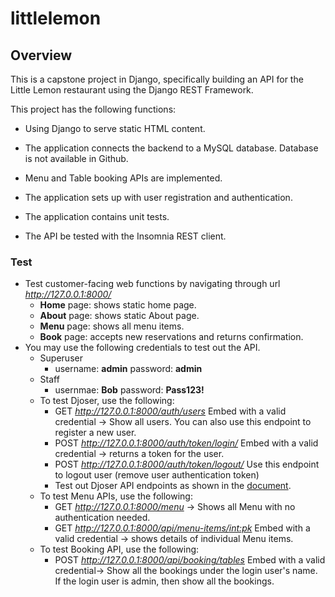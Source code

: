 # littlelemon
## **Overview**

This is a capstone project in Django, specifically building an API for the Little Lemon restaurant using the Django REST Framework. 

This project has the following functions:
- Using Django to serve static HTML content.

- The application connects the backend to a MySQL database. Database is not available in Github.

- Menu and Table booking APIs are implemented.

- The application sets up with user registration and authentication.

- The application contains unit tests.

- The API be tested with the Insomnia REST client.

### Test
- Test customer-facing web functions by navigating through url *http://127.0.0.1:8000/*
    - **Home** page: shows static home page.
    - **About** page: shows static About page.
    - **Menu** page: shows all menu items.
    - **Book** page: accepts new reservations and returns confirmation.
- You may use the following credentials to test out the API.
    - Superuser
        - username: **admin** password: **admin**
    - Staff
        - usernmae: **Bob** password: **Pass123!**
    - To test Djoser, use the following:
        - GET *http://127.0.0.1:8000/auth/users* Embed with a valid credential -> Show all users. You can also use this endpoint to register a new user. 
        - POST *http://127.0.0.1:8000/auth/token/login/* Embed with a valid credential -> returns a token for the user. 
        - POST *http://127.0.0.1:8000/auth/token/logout/* Use this endpoint to logout user (remove user authentication token)
        - Test out Djoser API endpoints as shown in the [document](https://djoser.readthedocs.io/en/latest/getting_started.html). 
    - To test Menu APIs, use the following:
        - GET *http://127.0.0.1:8000/menu* -> Shows all Menu with no authentication needed. 
        - GET *http://127.0.0.1:8000/api/menu-items/<int:pk>* Embed with a valid credential -> shows details of individual Menu items.
    - To test Booking API, use the following:
        - POST *http://127.0.0.1:8000/api/booking/tables* Embed with a valid credential-> Show all the bookings under the login user's name. If the login user is admin, then show all the bookings.

